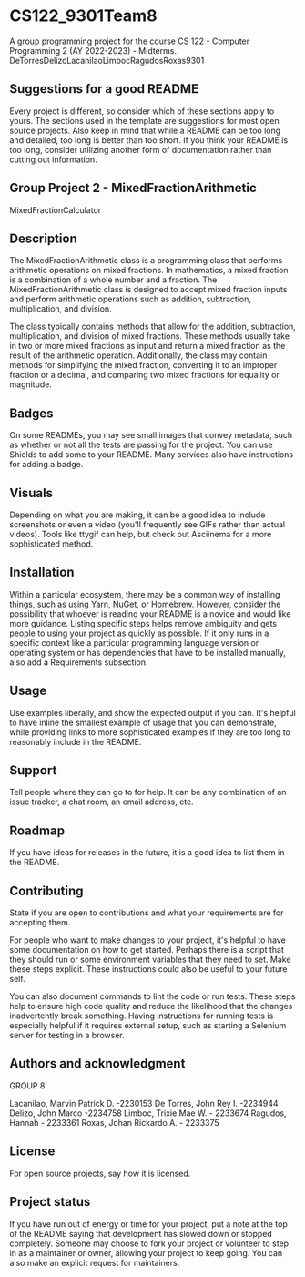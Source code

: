 # CS122_9301Team8
A group programming project for the course CS 122 - Computer Programming 2 (AY 2022-2023) - Midterms. 
DeTorresDelizoLacanilaoLimbocRagudosRoxas9301

## Suggestions for a good README
Every project is different, so consider which of these sections apply to yours. The sections used in the template are suggestions for most open source projects. Also keep in mind that while a README can be too long and detailed, too long is better than too short. If you think your README is too long, consider utilizing another form of documentation rather than cutting out information.

## Group Project 2 - MixedFractionArithmetic
MixedFractionCalculator

## Description
The MixedFractionArithmetic class is a programming class that performs arithmetic operations on mixed fractions. In mathematics, a mixed fraction is a combination of a whole number and a fraction. The MixedFractionArithmetic class is designed to accept mixed fraction inputs and perform arithmetic operations such as addition, subtraction, multiplication, and division.

The class typically contains methods that allow for the addition, subtraction, multiplication, and division of mixed fractions. These methods usually take in two or more mixed fractions as input and return a mixed fraction as the result of the arithmetic operation. Additionally, the class may contain methods for simplifying the mixed fraction, converting it to an improper fraction or a decimal, and comparing two mixed fractions for equality or magnitude.

## Badges
On some READMEs, you may see small images that convey metadata, such as whether or not all the tests are passing for the project. You can use Shields to add some to your README. Many services also have instructions for adding a badge.

## Visuals
Depending on what you are making, it can be a good idea to include screenshots or even a video (you'll frequently see GIFs rather than actual videos). Tools like ttygif can help, but check out Asciinema for a more sophisticated method.

## Installation
Within a particular ecosystem, there may be a common way of installing things, such as using Yarn, NuGet, or Homebrew. However, consider the possibility that whoever is reading your README is a novice and would like more guidance. Listing specific steps helps remove ambiguity and gets people to using your project as quickly as possible. If it only runs in a specific context like a particular programming language version or operating system or has dependencies that have to be installed manually, also add a Requirements subsection.

## Usage
Use examples liberally, and show the expected output if you can. It's helpful to have inline the smallest example of usage that you can demonstrate, while providing links to more sophisticated examples if they are too long to reasonably include in the README.

## Support
Tell people where they can go to for help. It can be any combination of an issue tracker, a chat room, an email address, etc.

## Roadmap
If you have ideas for releases in the future, it is a good idea to list them in the README.

## Contributing
State if you are open to contributions and what your requirements are for accepting them.

For people who want to make changes to your project, it's helpful to have some documentation on how to get started. Perhaps there is a script that they should run or some environment variables that they need to set. Make these steps explicit. These instructions could also be useful to your future self.

You can also document commands to lint the code or run tests. These steps help to ensure high code quality and reduce the likelihood that the changes inadvertently break something. Having instructions for running tests is especially helpful if it requires external setup, such as starting a Selenium server for testing in a browser.

## Authors and acknowledgment
GROUP 8

Lacanilao, Marvin Patrick D. -2230153
De Torres, John Rey I. -2234944
Delizo, John Marco -2234758
Limboc, Trixie Mae W. - 2233674
Ragudos, Hannah - 2233361
Roxas, Johan Rickardo A. - 2233375

## License
For open source projects, say how it is licensed.

## Project status
If you have run out of energy or time for your project, put a note at the top of the README saying that development has slowed down or stopped completely. Someone may choose to fork your project or volunteer to step in as a maintainer or owner, allowing your project to keep going. You can also make an explicit request for maintainers.
